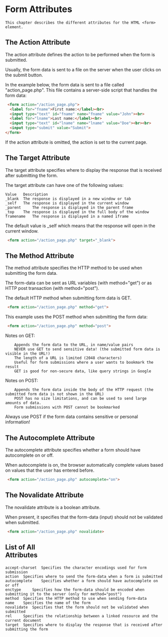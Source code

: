 # Form Attributes

```
This chapter describes the different attributes for the HTML <form> element. 
```

## The Action Attribute
The action attribute defines the action to be performed when the form is submitted.

Usually, the form data is sent to a file on the server when the user clicks on the submit button.

In the example below, the form data is sent to a file called "action_page.php". This file contains a server-side script that handles the form data:

```html
 <form action="/action_page.php">
  <label for="fname">First name:</label><br>
  <input type="text" id="fname" name="fname" value="John"><br>
  <label for="lname">Last name:</label><br>
  <input type="text" id="lname" name="lname" value="Doe"><br><br>
  <input type="submit" value="Submit">
</form> 
```

If the action attribute is omitted, the action is set to the current page.

## The Target Attribute
The target attribute specifies where to display the response that is received after submitting the form.

The target attribute can have one of the following values:

```
Value 	Description
_blank 	The response is displayed in a new window or tab
_self 	The response is displayed in the current window
_parent 	The response is displayed in the parent frame
_top 	The response is displayed in the full body of the window
framename 	The response is displayed in a named iframe
```

The default value is _self which means that the response will open in the current window.
```html
 <form action="/action_page.php" target="_blank"> 
```

## The Method Attribute
The method attribute specifies the HTTP method to be used when submitting the form data.

The form-data can be sent as URL variables (with method="get") or as HTTP post transaction (with method="post").

The default HTTP method when submitting form data is GET. 

```html
 <form action="/action_page.php" method="get"> 
```

This example uses the POST method when submitting the form data:
```html
 <form action="/action_page.php" method="post"> 
```

Notes on GET:
```
    Appends the form data to the URL, in name/value pairs
    NEVER use GET to send sensitive data! (the submitted form data is visible in the URL!)
    The length of a URL is limited (2048 characters)
    Useful for form submissions where a user wants to bookmark the result
    GET is good for non-secure data, like query strings in Google
```

Notes on POST:
```
    Appends the form data inside the body of the HTTP request (the submitted form data is not shown in the URL)
    POST has no size limitations, and can be used to send large amounts of data.
    Form submissions with POST cannot be bookmarked
```

Always use POST if the form data contains sensitive or personal information!

## The Autocomplete Attribute
The autocomplete attribute specifies whether a form should have autocomplete on or off.

When autocomplete is on, the browser automatically complete values based on values that the user has entered before.

```html
 <form action="/action_page.php" autocomplete="on"> 
```

## The Novalidate Attribute
The novalidate attribute is a boolean attribute.

When present, it specifies that the form-data (input) should not be validated when submitted.

```html
 <form action="/action_page.php" novalidate> 
```

## List of All <form> Attributes
```
accept-charset 	Specifies the character encodings used for form submission
action 	Specifies where to send the form-data when a form is submitted
autocomplete 	Specifies whether a form should have autocomplete on or off
enctype 	Specifies how the form-data should be encoded when submitting it to the server (only for method="post")
method 	Specifies the HTTP method to use when sending form-data
name 	Specifies the name of the form
novalidate 	Specifies that the form should not be validated when submitted
rel 	Specifies the relationship between a linked resource and the current document
target 	Specifies where to display the response that is received after submitting the form
```